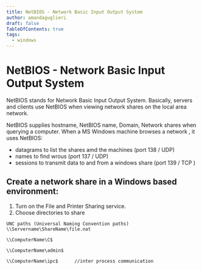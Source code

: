 ```yaml
---
title: NetBIOS - Network Basic Input Output System
author: amandaguglieri
draft: false
TableOfContents: true
tags:
  - windows 
---
```


# NetBIOS - Network Basic Input Output System


NetBIOS stands for Network Basic Input Output System. Basically, servers and clients use NetBIOS when viewing network shares on the local area network.

NetBIOS supplies hostname, NetBIOS name, Domain, Network shares when querying a computer. When a MS Windows machine browses a network , it uses NetBIOS:

- datagrams to list the shares amd the machines (port 138 / UDP)
- names to find wrous (port 137 / UDP)
- sessions to transmit data to and from a windows share (port 139 / TCP )

## Create a network share in a Windows based environment: 

1. Turn on the File and Printer Sharing service.
2. Choose directories to share


```
UNC paths (Universal Naming Convention paths) \\Servername\ShareName\file.nat

\\ComputerName\C$

\\ComputerName\admin$

\\ComputerName\ipc$      //inter process communication
```

